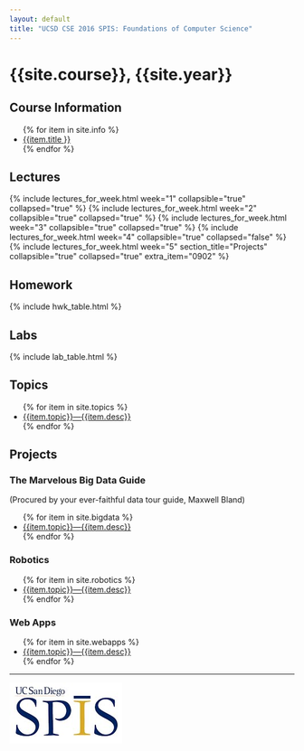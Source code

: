 ```yaml
---
layout: default
title: "UCSD CSE 2016 SPIS: Foundations of Computer Science"
---
```


# {{site.course}}, {{site.year}}

<div id="info" data-role="collapsible" data-collapsed="false" name="info">
<h2>Course Information</h2>
<ul>
{% for item in site.info %}
<li><a href="{{item.url}}"  data-ajax="false">{{item.title }}</a></li>
{% endfor %}
</ul>
</div>

<div data-role="collapsible" data-collapsed="false" markdown="0" name="lectures">
<h2 id="labs">Lectures</h2>
  {% include lectures_for_week.html week="1"
    collapsible="true" collapsed="true" %}
  {% include lectures_for_week.html week="2"
    collapsible="true" collapsed="true" %}
  {% include lectures_for_week.html week="3"
    collapsible="true" collapsed="true" %}
  {% include lectures_for_week.html week="4"
    collapsible="true" collapsed="false" %}
  {% include lectures_for_week.html week="5" section_title="Projects"
    collapsible="true" collapsed="true" extra_item="0902" %}
</div>

<div data-role="collapsible" data-collapsed="false" name="homework">
<h2 id="homework">Homework</h2>
{% include hwk_table.html %}
</div>

<div data-role="collapsible" data-collapsed="false" name="labs">
<h2 id="labs">Labs</h2>
{% include lab_table.html %}
</div>

<div data-role="collapsible" data-collapsed="false" name="topics">
<h2 id="labs">Topics</h2>
 <ul>
 {% for item in site.topics %}
   <li><a href="{{item.url}}">{{item.topic}}&mdash;{{item.desc}}</a></li>
 {% endfor %}
 </ul>
</div>


<div data-role="collapsible" data-collapsed="false" name="projects">
<h2 id="labs">Projects</h2>

 <div data-role="collapsible" data-collapsed="false" name="bigdata">
 <h3>The Marvelous Big Data Guide</h3>
 <p>(Procured by your ever-faithful data tour guide, Maxwell Bland)</p>
 <ul>
 {% for item in site.bigdata %}
   <li><a href="{{item.url}}">{{item.topic}}&mdash;{{item.desc}}</a></li>
 {% endfor %}
 </ul>
 </div>

 <div data-role="collapsible" data-collapsed="false" name="robotics">
 <h3>Robotics</h3>
 <ul>
 {% for item in site.robotics %}
   <li><a href="{{item.url}}">{{item.topic}}&mdash;{{item.desc}}</a></li>
 {% endfor %}
 </ul>
 </div>
 
 <div data-role="collapsible" data-collapsed="false" name="webapps"> 
 <h3>Web Apps</h3>
 <ul>
 {% for item in site.webapps %}
   <li {% if item.indent %} class="indent" {% endif %} ><a href="{{item.url}}">{{item.topic}}&mdash;{{item.desc}}</a></li>
 {% endfor %}
 </ul>
 </div>
 
</div>



----

![SPIS_logo](images/SPIS_logo.jpg)
